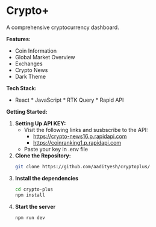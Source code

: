 # Crypto+
A comprehensive cryptocurrency dashboard.

**Features:**
* Coin Information
* Global Market Overview
* Exchanges
* Crypto News
* Dark Theme

**Tech Stack:**
* React * JavaScript * RTK Query * Rapid API

**Getting Started:**
1. **Setting Up API KEY:**
     * Visit the following links and susbscribe to the API:
        * https://crypto-news16.p.rapidapi.com
        * https://coinranking1.p.rapidapi.com
     * Paste your key in .env file
2. **Clone the Repository:**
   ```bash
   git clone https://github.com/aadityesh/cryptoplus/
3. **Install the dependencies**
   ```bash
   cd crypto-plus
   npm install
4. **Start the server**
   ```bash
   npm run dev
  
